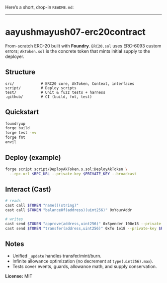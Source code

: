 Here’s a short, drop-in `README.md`:

---

# aayushmayush07-erc20contract

From-scratch ERC-20 built with **Foundry**. `ERC20.sol` uses ERC-6093 custom errors; `AkToken.sol` is the concrete token that mints initial supply to the deployer.

## Structure

```
src/            # ERC20 core, AkToken, Context, interfaces
script/         # Deploy scripts
test/           # Unit & fuzz tests + harness
.github/        # CI (build, fmt, test)
```

## Quickstart

```bash
foundryup
forge build
forge test -vv
forge fmt
anvil
```

## Deploy (example)

```bash
forge script script/DeployAkToken.s.sol:DeployAkToken \
  --rpc-url $RPC_URL --private-key $PRIVATE_KEY --broadcast
```

## Interact (Cast)

```bash
# reads
cast call $TOKEN "name()(string)"
cast call $TOKEN "balanceOf(address)(uint256)" 0xYourAddr

# writes
cast send $TOKEN "approve(address,uint256)" 0xSpender 100e18 --private-key $PK
cast send $TOKEN "transfer(address,uint256)" 0xTo 1e18 --private-key $PK
```

## Notes

* Unified `_update` handles transfer/mint/burn.
* Infinite allowance optimization (no decrement at `type(uint256).max`).
* Tests cover events, guards, allowance math, and supply conservation.

**License:** MIT
